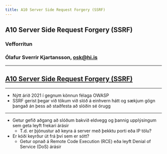 ```yaml
---
title: A10 Server Side Request Forgery (SSRF)
---
```


## A10 Server Side Request Forgery (SSRF)

### Vefforritun

### Ólafur Sverrir Kjartansson, [osk@hi.is](mailto:osk@hi.is)

---

## [A10 Server Side Request Forgery (SSRF)](https://owasp.org/Top10/A10_2021-Server-Side_Request_Forgery_%28SSRF%29/)

***

* Nýtt árið 2021 í gegnum könnun félaga OWASP
* SSRF gerist þegar við tökum við slóð á einhvern hátt og sækjum gögn þangað án þess að staðfesta að slóðin sé örugg

***

* Getur gefið aðgang að slóðum bakvið eldvegg og þannig upplýsingum sem geta leyft frekari árásir
  * T.d. er þjónustur að keyra á server með þekktu porti eða IP tölu?
* Er kóði keyrður út frá því sem er sótt?
  * Getur opnað á Remote Code Execution (RCE) eða leyft Denial of Service (DoS) árásir

